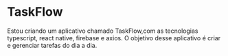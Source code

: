 # TaskFlow
Estou criando um aplicativo chamado TaskFlow,com as tecnologias typescript, react native, firebase e axios. O objetivo desse aplicativo é criar e gerenciar tarefas do dia a dia. 
